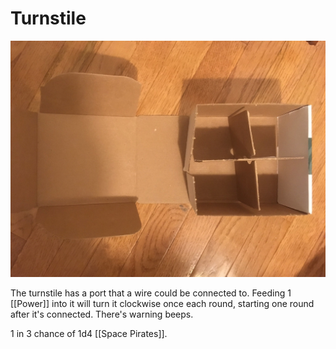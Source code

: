 # Turnstile

![Turnstile](media/51782273487_849ffb95fe_k.jpg)

The turnstile has a port that a wire could be connected to. Feeding 1 [[Power]] into it will turn it clockwise once each round, starting one round after it's connected. There's warning beeps.

1 in 3 chance of 1d4 [[Space Pirates]].